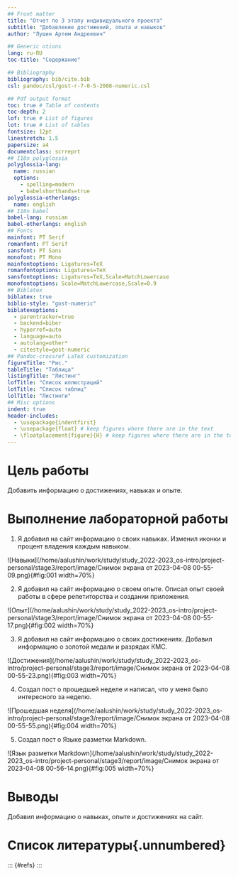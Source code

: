 ```yaml
---
## Front matter
title: "Отчет по 3 этапу индивидуального проекта"
subtitle: "Добавление достижений, опыта и навыков"
author: "Лушин Артем Андреевич"

## Generic otions
lang: ru-RU
toc-title: "Содержание"

## Bibliography
bibliography: bib/cite.bib
csl: pandoc/csl/gost-r-7-0-5-2008-numeric.csl

## Pdf output format
toc: true # Table of contents
toc-depth: 2
lof: true # List of figures
lot: true # List of tables
fontsize: 12pt
linestretch: 1.5
papersize: a4
documentclass: scrreprt
## I18n polyglossia
polyglossia-lang:
  name: russian
  options:
	- spelling=modern
	- babelshorthands=true
polyglossia-otherlangs:
  name: english
## I18n babel
babel-lang: russian
babel-otherlangs: english
## Fonts
mainfont: PT Serif
romanfont: PT Serif
sansfont: PT Sans
monofont: PT Mono
mainfontoptions: Ligatures=TeX
romanfontoptions: Ligatures=TeX
sansfontoptions: Ligatures=TeX,Scale=MatchLowercase
monofontoptions: Scale=MatchLowercase,Scale=0.9
## Biblatex
biblatex: true
biblio-style: "gost-numeric"
biblatexoptions:
  - parentracker=true
  - backend=biber
  - hyperref=auto
  - language=auto
  - autolang=other*
  - citestyle=gost-numeric
## Pandoc-crossref LaTeX customization
figureTitle: "Рис."
tableTitle: "Таблица"
listingTitle: "Листинг"
lofTitle: "Список иллюстраций"
lotTitle: "Список таблиц"
lolTitle: "Листинги"
## Misc options
indent: true
header-includes:
  - \usepackage{indentfirst}
  - \usepackage{float} # keep figures where there are in the text
  - \floatplacement{figure}{H} # keep figures where there are in the text
---
```


# Цель работы

Добавить информацию о достижениях, навыках и опыте. 


# Выполнение лабораторной работы

1) Я добавил на сайт информацию о своих навыках. Изменил иконки и процент владения каждым навыком.

![Навыки](/home/aalushin/work/study/study_2022-2023_os-intro/project-personal/stage3/report/image/Снимок экрана от 2023-04-08 00-55-09.png){#fig:001 width=70%}

2) Я добавил на сайт информацию о своем опыте. Описал опыт своей работы в сфере репетиторства и создании приложения.

![Опыт](/home/aalushin/work/study/study_2022-2023_os-intro/project-personal/stage3/report/image/Снимок экрана от 2023-04-08 00-55-17.png){#fig:002 width=70%}

3) Я добавил на сайт информацию о своих достижениях. Добавил информацию о золотой медали и разрядах КМС.

![Достижения](/home/aalushin/work/study/study_2022-2023_os-intro/project-personal/stage3/report/image/Снимок экрана от 2023-04-08 00-55-23.png){#fig:003 width=70%}

4) Создал пост о прошедшей неделе и написал, что у меня было интересного за неделю.

![Прошедшая неделя](/home/aalushin/work/study/study_2022-2023_os-intro/project-personal/stage3/report/image/Снимок экрана от 2023-04-08 00-55-55.png){#fig:004 width=70%}

5) Создал пост о Языке разметки Markdown.

![Язык разметки Markdown](/home/aalushin/work/study/study_2022-2023_os-intro/project-personal/stage3/report/image/Снимок экрана от 2023-04-08 00-56-14.png){#fig:005 width=70%}

# Выводы

Добавил информацию о навыках, опыте и достижениях на сайт.

# Список литературы{.unnumbered}

::: {#refs}
:::
